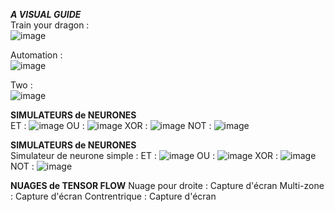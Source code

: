 ***A VISUAL GUIDE***  
Train your dragon :<br>
![image](https://github.com/user-attachments/assets/c11b1158-3e31-4855-8125-802cd9c6a8df)

Automation : <br>
![image](https://github.com/user-attachments/assets/2c12227b-bbd2-4f1c-932a-5690acbbe3c8)

Two : <br>
![image](https://github.com/user-attachments/assets/0993c53c-7ab9-4709-8ef5-1543af4ee655)

**SIMULATEURS de NEURONES**  
ET : ![image](https://github.com/user-attachments/assets/2af85c16-9f7e-4950-bdde-16abc0a1af73)
OU : ![image](https://github.com/user-attachments/assets/07ef1d1b-64a9-4e6f-ac2b-4480ef3fcb53)
XOR : ![image](https://github.com/user-attachments/assets/a561aa0b-cbba-4a7d-99c9-010fee1fa1bc)
NOT : ![image](https://github.com/user-attachments/assets/b1786dc8-e1f6-4fe0-9e4f-532c8e411e34)

**SIMULATEURS de NEURONES** <br>
Simulateur de neurone simple : ET : ![image](https://github.com/user-attachments/assets/d0502b0e-d3ed-4115-9fed-93a93db73cca)
OU : ![image](https://github.com/user-attachments/assets/0cc72878-2d78-4841-ac43-4f0d6db33e9a)
XOR : ![image](https://github.com/user-attachments/assets/1f9cb792-233c-4ac3-b69c-36f49984e94a)
NOT : ![image](https://github.com/user-attachments/assets/9271345a-c449-4a28-9cba-0804b385e6f3)

**NUAGES de TENSOR FLOW**
Nuage pour droite : Capture d'écran
Multi-zone : Capture d'écran
Contrentrique : Capture d'écran
